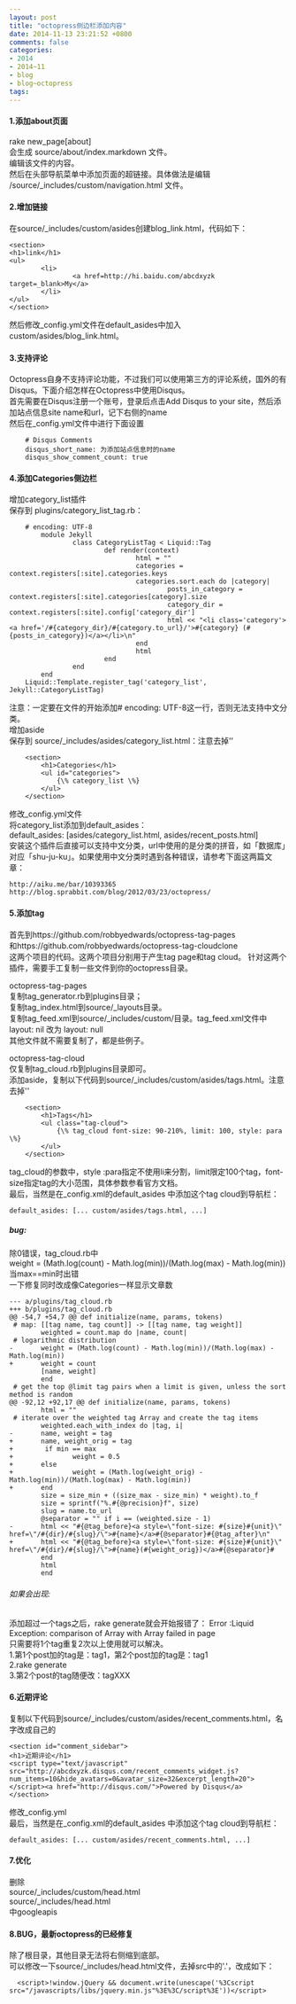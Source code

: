 ```yaml
---
layout: post
title: "octopress侧边栏添加内容"
date: 2014-11-13 23:21:52 +0800
comments: false
categories:
- 2014
- 2014~11
- blog
- blog~octopress
tags:
---
```


#### 1.添加about页面
rake new_page[about]  
会生成 source/about/index.markdown 文件。  
编辑该文件的内容。  
然后在头部导航菜单中添加页面的超链接。具体做法是编辑 /source/_includes/custom/navigation.html 文件。  
#### 2.增加链接
在source/_includes/custom/asides创建blog_link.html，代码如下：  
```
<section>
<h1>link</h1>
<ul>
        <li>
                <a href=http://hi.baidu.com/abcdxyzk target=_blank>My</a>
        </li>
</ul>
</section>
```
然后修改_config.yml文件在default_asides中加入custom/asides/blog_link.html。 

<!--more-->
 
#### 3.支持评论
Octopress自身不支持评论功能，不过我们可以使用第三方的评论系统，国外的有Disqus。下面介绍怎样在Octopress中使用Disqus。  
首先需要在Disqus注册一个账号，登录后点击Add Disqus to your site，然后添加站点信息site name和url，记下右侧的name  
然后在_config.yml文件中进行下面设置  
```
	# Disqus Comments
	disqus_short_name: 为添加站点信息时的name
	disqus_show_comment_count: true
```
#### 4.添加Categories侧边栏
增加category_list插件  
保存到 plugins/category_list_tag.rb：  
```
	# encoding: UTF-8
        module Jekyll
                class CategoryListTag < Liquid::Tag
                        def render(context)
                                html = ""
                                categories = context.registers[:site].categories.keys
                                categories.sort.each do |category|
                                        posts_in_category = context.registers[:site].categories[category].size
                                        category_dir = context.registers[:site].config['category_dir']
                                        html << "<li class='category'><a href='/#{category_dir}/#{category.to_url}/'>#{category} (#{posts_in_category})</a></li>\n"
                                end
                                html
                        end
                end
        end
	Liquid::Template.register_tag('category_list', Jekyll::CategoryListTag)
```
  
注意：一定要在文件的开始添加# encoding: UTF-8这一行，否则无法支持中文分类。  
增加aside  
保存到 source/_includes/asides/category_list.html：注意去掉'\'  
```
	<section>
		<h1>Categories</h1>
		<ul id="categories">
			{\% category_list \%}
		</ul>
	</section>
```
修改_config.yml文件  
将category_list添加到default_asides：  
   default_asides: [asides/category_list.html, asides/recent_posts.html]  
安装这个插件后直接可以支持中文分类，url中使用的是分类的拼音，如「数据库」对应「shu-ju-ku」。如果使用中文分类时遇到各种错误，请参考下面这两篇文章：  
  
    http://aiku.me/bar/10393365  
    http://blog.sprabbit.com/blog/2012/03/23/octopress/  
  
#### 5.添加tag
首先到https://github.com/robbyedwards/octopress-tag-pages  
和https://github.com/robbyedwards/octopress-tag-cloudclone  
这两个项目的代码。这两个项目分别用于产生tag page和tag cloud。 针对这两个插件，需要手工复制一些文件到你的octopress目录。  
  
octopress-tag-pages  
复制tag_generator.rb到plugins目录；  
复制tag_index.html到source/_layouts目录。  
复制tag_feed.xml到source/_includes/custom/目录。tag_feed.xml文件中 layout: nil 改为 layout: null  
其他文件就不需要复制了，都是些例子。  
  
octopress-tag-cloud  
仅复制tag_cloud.rb到plugins目录即可。  
添加aside，复制以下代码到source/_includes/custom/asides/tags.html。注意去掉'\'  
```
	<section>
		<h1>Tags</h1>
		<ul class="tag-cloud">
			{\% tag_cloud font-size: 90-210%, limit: 100, style: para \%}
		</ul>
	</section>
```
tag_cloud的参数中，style :para指定不使用li来分割，limit限定100个tag，font-size指定tag的大小范围，具体参数参看官方文档。  
最后，当然是在_config.xml的default_asides 中添加这个tag cloud到导航栏：  
```
default_asides: [... custom/asides/tags.html, ...]
```
##### bug:
除0错误，tag_cloud.rb中  
weight = (Math.log(count) - Math.log(min))/(Math.log(max) - Math.log(min))  
当max==min时出错  
一下修复同时改成像Categories一样显示文章数  
```
--- a/plugins/tag_cloud.rb
+++ b/plugins/tag_cloud.rb
@@ -54,7 +54,7 @@ def initialize(name, params, tokens)
 # map: [[tag name, tag count]] -> [[tag name, tag weight]]
        weighted = count.map do |name, count|
 # logarithmic distribution
-       weight = (Math.log(count) - Math.log(min))/(Math.log(max) - Math.log(min))
+       weight = count
        [name, weight]
        end
 # get the top @limit tag pairs when a limit is given, unless the sort method is random
@@ -92,12 +92,17 @@ def initialize(name, params, tokens)
        html = ""
 # iterate over the weighted tag Array and create the tag items
        weighted.each_with_index do |tag, i|
-       name, weight = tag
+       name, weight_orig = tag
+        if min == max
+               weight = 0.5
+       else
+               weight = (Math.log(weight_orig) - Math.log(min))/(Math.log(max) - Math.log(min))
+       end
        size = size_min + ((size_max - size_min) * weight).to_f
        size = sprintf("%.#{@precision}f", size)
        slug = name.to_url
        @separator = "" if i == (weighted.size - 1)
-       html << "#{@tag_before}<a style=\"font-size: #{size}#{unit}\" href=\"/#{dir}/#{slug}/\">#{name}</a>#{@separator}#{@tag_after}\n"
+       html << "#{@tag_before}<a style=\"font-size: #{size}#{unit}\" href=\"/#{dir}/#{slug}/\">#{name}(#{weight_orig})</a>#{@separator}#
        end
        html
        end
```
###### 如果会出现:
添加超过一个tags之后，rake generate就会开始报错了： Error :Liquid Exception: comparison of Array with Array failed in page  
只需要将1个tag重复2次以上使用就可以解决。  
1.第1个post加的tag是：tag1，第2个post加的tag是：tag1  
2.rake generate  
3.第2个post的tag随便改：tagXXX  

#### 6.近期评论
复制以下代码到source/_includes/custom/asides/recent_comments.html，名字改成自己的  
```
<section id="comment_sidebar">
<h1>近期评论</h1>
<script type="text/javascript" src="http://abcdxyzk.disqus.com/recent_comments_widget.js?num_items=10&hide_avatars=0&avatar_size=32&excerpt_length=20"></script><a href="http://disqus.com/">Powered by Disqus</a>
</section>
```
修改_config.yml  
最后，当然是在_config.xml的default_asides 中添加这个tag cloud到导航栏：  
```
default_asides: [... custom/asides/recent_comments.html, ...]
```

#### 7.优化

删除  
 source/_includes/custom/head.html  
 source/_includes/head.html  
中googleapis  

#### 8.BUG，最新octopress的已经修复
除了根目录，其他目录无法将右侧缩到底部。  
可以修改一下source/_includes/head.html文件，去掉src中的'.'，改成如下：  
```
  <script>!window.jQuery && document.write(unescape('%3Cscript src="/javascripts/libs/jquery.min.js"%3E%3C/script%3E'))</script>
```
